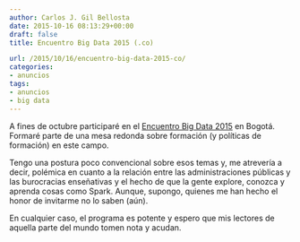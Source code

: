 ```yaml
---
author: Carlos J. Gil Bellosta
date: 2015-10-16 08:13:29+00:00
draft: false
title: Encuentro Big Data 2015 (.co)

url: /2015/10/16/encuentro-big-data-2015-co/
categories:
- anuncios
tags:
- anuncios
- big data
---
```


A fines de octubre participaré en el [Encuentro Big Data 2015](http://encuentrobigdata2015.co/) en Bogotá. Formaré parte de una mesa redonda sobre formación (y políticas de formación) en este campo.

Tengo una postura poco convencional sobre esos temas y, me atrevería a decir, polémica en cuanto a la relación entre las administraciones públicas y las burocracias enseñativas y el hecho de que la gente explore, conozca y aprenda cosas como Spark. Aunque, supongo, quienes me han hecho el honor de invitarme no lo saben (aún).

En cualquier caso, el programa es potente y espero que mis lectores de aquella parte del mundo tomen nota y acudan.
